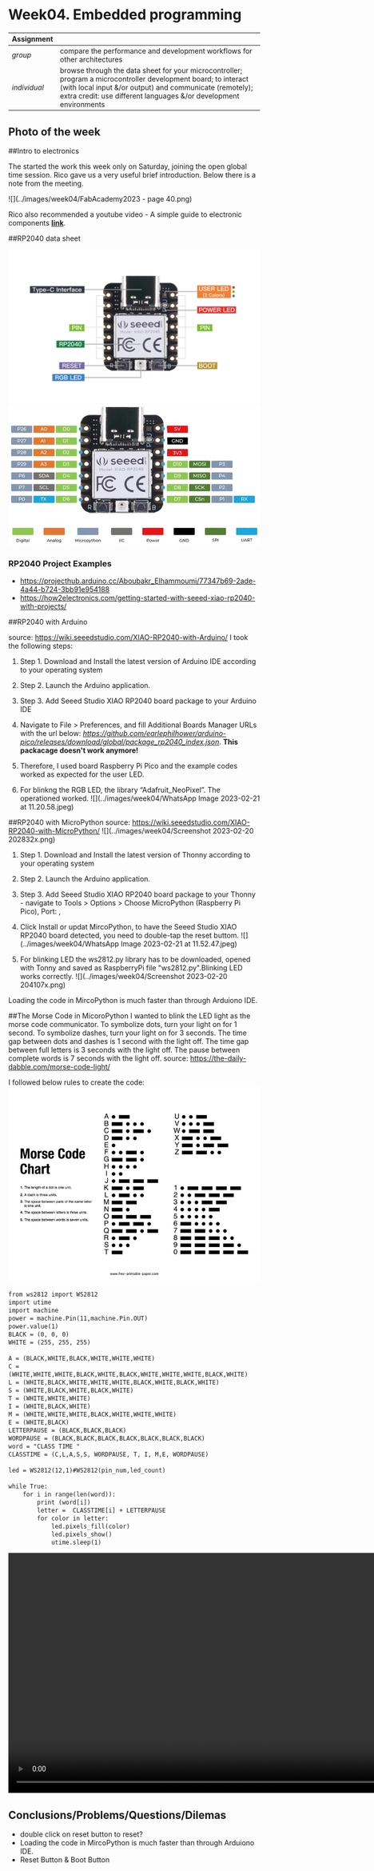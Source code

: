 # **Week04.** Embedded programming


|Assignment    |                          |
| ----------- | ------------------------------------ |
| *group*       |  compare the performance and development workflows for other architectures
| *individual*      | browse through the data sheet for your microcontroller; program a microcontroller development board; to interact (with local input &/or output) and communicate (remotely); extra credit: use different languages &/or development environments |



## Photo of the week



##Intro to electronics

The started the work this week only on Saturday, joining the open global time session. Rico gave us a very useful brief introduction. Below there is a note from the meeting.

![](../images/week04/FabAcademy2023 - page 40.png)

Rico also recommended a youtube video - A simple guide to electronic components [**link**](https://www.youtube.com/watch?v=6Maq5IyHSuc).


##RP2040 data sheet



![](../images/week04/xinfront.jpg)
![](../images/week04/Seeed-XIAO-RP2040-Pinout.jpg)

### RP2040 Project Examples
- https://projecthub.arduino.cc/Aboubakr_Elhammoumi/77347b69-2ade-4a44-b724-3bb91e954188
- https://how2electronics.com/getting-started-with-seeed-xiao-rp2040-with-projects/

##RP2040 with Arduino

source: https://wiki.seeedstudio.com/XIAO-RP2040-with-Arduino/
I took the following steps:

1. Step 1. Download and Install the latest version of Arduino IDE according to your operating system
2. Step 2. Launch the Arduino application.
3. Step 3. Add Seeed Studio XIAO RP2040 board package to your Arduino IDE
4. Navigate to File > Preferences, and fill Additional Boards Manager URLs with the url below: *https://github.com/earlephilhower/arduino-pico/releases/download/global/package_rp2040_index.json*. **This packacage doesn't work anymore!**


5. Therefore, I used board Raspberry Pi Pico and the example codes worked as expected for the user LED.
6. For blinkng the RGB LED, the library “Adafruit_NeoPixel”. The operationed worked. 
![](../images/week04/WhatsApp Image 2023-02-21 at 11.20.58.jpeg)



##RP2040 with MicroPython
source: https://wiki.seeedstudio.com/XIAO-RP2040-with-MicroPython/
![](../images/week04/Screenshot 2023-02-20 202832x.png)

1. Step 1. Download and Install the latest version of Thonny according to your operating system
2. Step 2. Launch the Arduino application.
3. Step 3. Add Seeed Studio XIAO RP2040 board package to your Thonny - navigate to Tools > Options > Choose MicroPython (Raspberry Pi Pico), Port: <Try to detect port automatically >, 
4. Click Install or updat MircoPython, to have the Seeed Studio XIAO RP2040 board detected, you need to double-tap the reset buttom.
![](../images/week04/WhatsApp Image 2023-02-21 at 11.52.47.jpeg)

5. For blinking  LED the ws2812.py library has to be downloaded, opened with Tonny and saved as RaspberryPi file "ws2812.py".Blinking LED works correctly. 
![](../images/week04/Screenshot 2023-02-20 204107x.png)

Loading the code in MircoPython is much faster than through Arduiono IDE. 

##The Morse Code in MicoroPython
I wanted to blink the LED light as the morse code communicator.
To symbolize dots, turn your light on for 1 second.
To symbolize dashes, turn your light on for 3 seconds.
The time gap between dots and dashes is 1 second with the light off.
The time gap between full letters is 3 seconds with the light off.
The pause between complete words is 7 seconds with the light off. source: https://the-daily-dabble.com/morse-code-light/

I followed below rules to create the code:
![](../images/week04/morse-code-chart.png)

```
from ws2812 import WS2812
import utime
import machine
power = machine.Pin(11,machine.Pin.OUT)
power.value(1)
BLACK = (0, 0, 0)
WHITE = (255, 255, 255)

A = (BLACK,WHITE,BLACK,WHITE,WHITE,WHITE)
C = (WHITE,WHITE,WHITE,BLACK,WHITE,BLACK,WHITE,WHITE,WHITE,BLACK,WHITE)
L = (WHITE,BLACK,WHITE,WHITE,WHITE,BLACK,WHITE,BLACK,WHITE)
S = (WHITE,BLACK,WHITE,BLACK,WHITE)
T = (WHITE,WHITE,WHITE)
I = (WHITE,BLACK,WHITE)
M = (WHITE,WHITE,WHITE,BLACK,WHITE,WHITE,WHITE)
E = (WHITE,BLACK)
LETTERPAUSE = (BLACK,BLACK,BLACK)
WORDPAUSE = (BLACK,BLACK,BLACK,BLACK,BLACK,BLACK,BLACK)
word = "CLASS TIME "
CLASSTIME = (C,L,A,S,S, WORDPAUSE, T, I, M,E, WORDPAUSE)

led = WS2812(12,1)#WS2812(pin_num,led_count)
 
while True:
    for i in range(len(word)):
        print (word[i])
        letter =  CLASSTIME[i] + LETTERPAUSE
        for color in letter:
            led.pixels_fill(color)
            led.pixels_show()
            utime.sleep(1)
```

<video width="960"  controls>
  <source src="../../images/week04/WhatsApp Video 2023-02-21 at 11.26.44.mp4" type="video/mp4">
</video>


## Conclusions/Problems/Questions/Dilemas
- double click on reset button to reset?
- Loading the code in MircoPython is much faster than through Arduiono IDE. 
- Reset Button & Boot Button 
